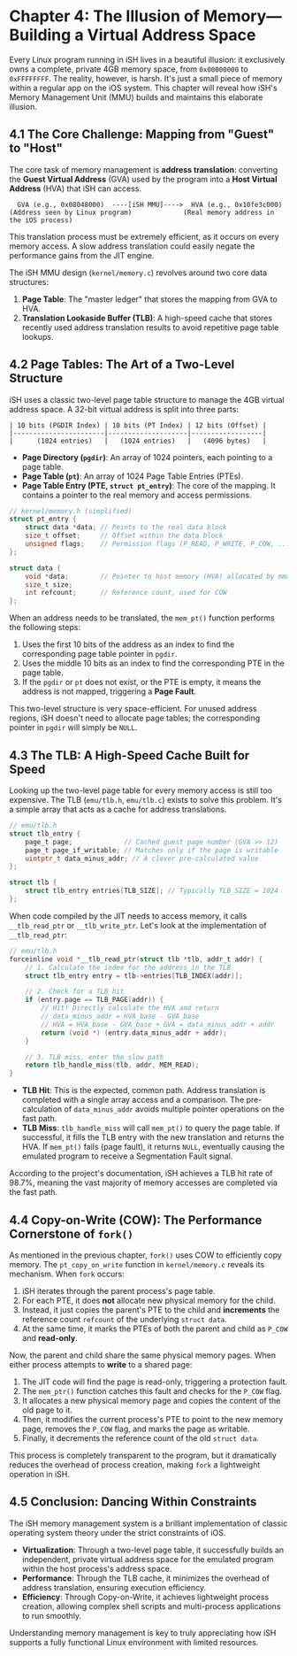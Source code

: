 # Chapter 4: The Illusion of Memory—Building a Virtual Address Space

Every Linux program running in iSH lives in a beautiful illusion: it exclusively owns a complete, private 4GB memory space, from `0x00000000` to `0xFFFFFFFF`. The reality, however, is harsh. It's just a small piece of memory within a regular app on the iOS system. This chapter will reveal how iSH's Memory Management Unit (MMU) builds and maintains this elaborate illusion.

## 4.1 The Core Challenge: Mapping from "Guest" to "Host"

The core task of memory management is **address translation**: converting the **Guest Virtual Address** (GVA) used by the program into a **Host Virtual Address** (HVA) that iSH can access.

```
  GVA (e.g., 0x08048000)  ----[iSH MMU]---->  HVA (e.g., 0x10fe3c000)
(Address seen by Linux program)             (Real memory address in the iOS process)
```

This translation process must be extremely efficient, as it occurs on every memory access. A slow address translation could easily negate the performance gains from the JIT engine.

The iSH MMU design (`kernel/memory.c`) revolves around two core data structures:
1.  **Page Table**: The "master ledger" that stores the mapping from GVA to HVA.
2.  **Translation Lookaside Buffer (TLB)**: A high-speed cache that stores recently used address translation results to avoid repetitive page table lookups.

## 4.2 Page Tables: The Art of a Two-Level Structure

iSH uses a classic two-level page table structure to manage the 4GB virtual address space. A 32-bit virtual address is split into three parts:

```
| 10 bits (PGDIR Index) | 10 bits (PT Index) | 12 bits (Offset) |
|-----------------------|--------------------|------------------|
|      (1024 entries)   |   (1024 entries)   |   (4096 bytes)   |
```

*   **Page Directory (`pgdir`)**: An array of 1024 pointers, each pointing to a page table.
*   **Page Table (`pt`)**: An array of 1024 Page Table Entries (PTEs).
*   **Page Table Entry (PTE, `struct pt_entry`)**: The core of the mapping. It contains a pointer to the real memory and access permissions.

```c
// kernel/memory.h (simplified)
struct pt_entry {
    struct data *data; // Points to the real data block
    size_t offset;     // Offset within the data block
    unsigned flags;    // Permission flags (P_READ, P_WRITE, P_COW, ...)
};

struct data {
    void *data;        // Pointer to host memory (HVA) allocated by mmap()
    size_t size;
    int refcount;      // Reference count, used for COW
};
```

When an address needs to be translated, the `mem_pt()` function performs the following steps:
1.  Uses the first 10 bits of the address as an index to find the corresponding page table pointer in `pgdir`.
2.  Uses the middle 10 bits as an index to find the corresponding PTE in the page table.
3.  If the `pgdir` or `pt` does not exist, or the PTE is empty, it means the address is not mapped, triggering a **Page Fault**.

This two-level structure is very space-efficient. For unused address regions, iSH doesn't need to allocate page tables; the corresponding pointer in `pgdir` will simply be `NULL`.

## 4.3 The TLB: A High-Speed Cache Built for Speed

Looking up the two-level page table for every memory access is still too expensive. The TLB (`emu/tlb.h`, `emu/tlb.c`) exists to solve this problem. It's a simple array that acts as a cache for address translations.

```c
// emu/tlb.h
struct tlb_entry {
    page_t page;             // Cached guest page number (GVA >> 12)
    page_t page_if_writable; // Matches only if the page is writable
    uintptr_t data_minus_addr; // A clever pre-calculated value
};

struct tlb {
    struct tlb_entry entries[TLB_SIZE]; // Typically TLB_SIZE = 1024
};
```

When code compiled by the JIT needs to access memory, it calls `__tlb_read_ptr` or `__tlb_write_ptr`. Let's look at the implementation of `__tlb_read_ptr`:

```c
// emu/tlb.h
forceinline void *__tlb_read_ptr(struct tlb *tlb, addr_t addr) {
    // 1. Calculate the index for the address in the TLB
    struct tlb_entry entry = tlb->entries[TLB_INDEX(addr)];

    // 2. Check for a TLB hit
    if (entry.page == TLB_PAGE(addr)) {
        // Hit! Directly calculate the HVA and return
        // data_minus_addr = HVA_base - GVA_base
        // HVA = HVA_base - GVA_base + GVA = data_minus_addr + addr
        return (void *) (entry.data_minus_addr + addr);
    }

    // 3. TLB miss, enter the slow path
    return tlb_handle_miss(tlb, addr, MEM_READ);
}
```

*   **TLB Hit**: This is the expected, common path. Address translation is completed with a single array access and a comparison. The pre-calculation of `data_minus_addr` avoids multiple pointer operations on the fast path.
*   **TLB Miss**: `tlb_handle_miss` will call `mem_pt()` to query the page table. If successful, it fills the TLB entry with the new translation and returns the HVA. If `mem_pt()` fails (page fault), it returns `NULL`, eventually causing the emulated program to receive a Segmentation Fault signal.

According to the project's documentation, iSH achieves a TLB hit rate of 98.7%, meaning the vast majority of memory accesses are completed via the fast path.

## 4.4 Copy-on-Write (COW): The Performance Cornerstone of `fork()`

As mentioned in the previous chapter, `fork()` uses COW to efficiently copy memory. The `pt_copy_on_write` function in `kernel/memory.c` reveals its mechanism. When `fork` occurs:
1.  iSH iterates through the parent process's page table.
2.  For each PTE, it does **not** allocate new physical memory for the child.
3.  Instead, it just copies the parent's PTE to the child and **increments** the reference count `refcount` of the underlying `struct data`.
4.  At the same time, it marks the PTEs of both the parent and child as `P_COW` and **read-only**.

Now, the parent and child share the same physical memory pages. When either process attempts to **write** to a shared page:
1.  The JIT code will find the page is read-only, triggering a protection fault.
2.  The `mem_ptr()` function catches this fault and checks for the `P_COW` flag.
3.  It allocates a new physical memory page and copies the content of the old page to it.
4.  Then, it modifies the current process's PTE to point to the new memory page, removes the `P_COW` flag, and marks the page as writable.
5.  Finally, it decrements the reference count of the old `struct data`.

This process is completely transparent to the program, but it dramatically reduces the overhead of process creation, making `fork` a lightweight operation in iSH.

## 4.5 Conclusion: Dancing Within Constraints

The iSH memory management system is a brilliant implementation of classic operating system theory under the strict constraints of iOS.
*   **Virtualization**: Through a two-level page table, it successfully builds an independent, private virtual address space for the emulated program within the host process's address space.
*   **Performance**: Through the TLB cache, it minimizes the overhead of address translation, ensuring execution efficiency.
*   **Efficiency**: Through Copy-on-Write, it achieves lightweight process creation, allowing complex shell scripts and multi-process applications to run smoothly.

Understanding memory management is key to truly appreciating how iSH supports a fully functional Linux environment with limited resources.